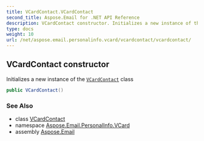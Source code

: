 ```yaml
---
title: VCardContact.VCardContact
second_title: Aspose.Email for .NET API Reference
description: VCardContact constructor. Initializes a new instance of the VCardContact class
type: docs
weight: 10
url: /net/aspose.email.personalinfo.vcard/vcardcontact/vcardcontact/
---
```

## VCardContact constructor

Initializes a new instance of the [`VCardContact`](../) class

```csharp
public VCardContact()
```

### See Also

* class [VCardContact](../)
* namespace [Aspose.Email.PersonalInfo.VCard](../../vcardcontact/)
* assembly [Aspose.Email](../../../)


